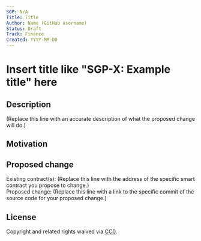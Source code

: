 ```yaml
---
SGP: N/A
Title: Title
Author: Name (GitHub username)
Status: Draft
Track: Finance
Created: YYYY-MM-DD
---
```


# Insert title like "SGP-X: Example title" here  

## Description  

(Replace this line with an accurate description of what the proposed change will do.)

## Motivation  

## Proposed change  

Existing contract(s): (Replace this line with the address of the specific smart contract you propose to change.)  
Proposed change: (Replace this line with a link to the specific commit of the source code for your proposed change.)  

## License
Copyright and related rights waived via [CC0](https://creativecommons.org/publicdomain/zero/1.0/).
